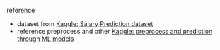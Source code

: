 reference
- dataset from <a href="https://www.kaggle.com/datasets/rkiattisak/salaly-prediction-for-beginer" target="_blank">Kaggle: Salary Prediction dataset</a>
- reference preprocess and other <a href="https://www.kaggle.com/code/ghazanfarali96/preprocess-and-prediction-through-ml-models)https://www.kaggle.com/code/ghazanfarali96/preprocess-and-prediction-through-ml-models" target="_blank">Kaggle: preprocess and prediction through ML models</a>
  
